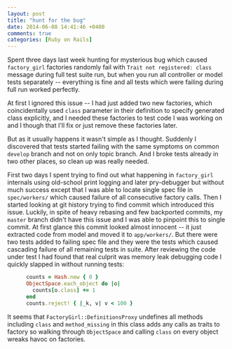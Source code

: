 ```yaml
---
layout: post
title: "hunt for the bug"
date: 2014-06-08 14:41:46 +0400
comments: true
categories: [Ruby on Rails]
---
```


Spent three days last week hunting for mysterious bug which caused
`factory_girl` factories randomly fail with `Trait not registered: class`
message during full test suite run, but when you run all controller or model
tests separately -- everything is fine and all tests which were failing during
full run worked perfectly. 

At first I ignored this issue -- I had just added two new factories, which
coincidentally used `class` parameter in their definition to specify generated
class explicitly, and I needed these factories to test code I was working on
and I though that I'll fix or just remove these factories later. 

But as it usually happens it wasn't simple as I thought. Suddenly I discovered
that tests started failing with the same symptoms on common `develop` branch
and not on only topic branch. And I broke tests already in two other places, so
clean up was really needed.

First two days I spent trying to find out what happening in `factory_girl`
internals using old-school print logging and later pry-debugger but without
much success except that I was able to locate single spec file in
`spec/workers/` which caused failure of all consecutive factory calls. Then I
started looking at git history trying to find commit which introduced this
issue. Luckily, in spite of heavy rebasing and few backported commits, my
`master` branch didn't have this issue and I was able to pinpoint this to
single commit. At first glance this commit looked almost innocent -- it just
extracted code from model and moved it to `app/workers/`. But there were two tests
added to failing spec file and they were the tests which caused cascading
failure of all remaining tests in suite. After reviewing the code under test I
had found that real culprit was memory leak debugging code I quickly slapped in
without running tests:

```ruby
      counts = Hash.new { 0 }
      ObjectSpace.each_object do |o|
        counts[o.class] += 1
      end
      counts.reject! { |_k, v| v < 100 }
```

It seems that `FactoryGirl::DefinitionsProxy` undefines all methods including
`class` and `method_missing` in this class adds any calls as traits to factory
so walking through `ObjectSpace` and calling `class` on every object wreaks
havoc on factories.
